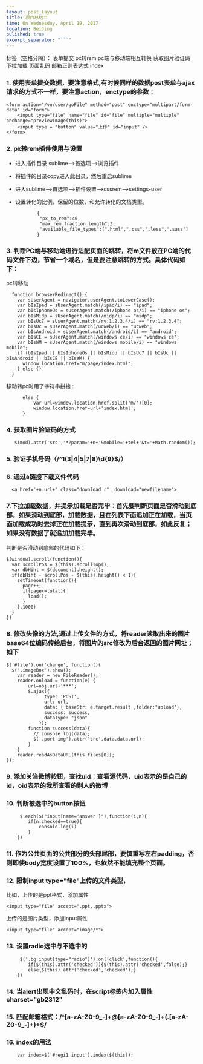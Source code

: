 ```yaml
---
layout: post_layout
title: 项目总结二
time: On Wednesday, April 19, 2017
location: BeiJing
pulished: true
excerpt_separator: "```"
---
```


标签（空格分隔）： 表单提交 px转rem pc端与移动端相互转换 获取图片验证码 下拉加载 页面乱码 邮箱正则表达式 index

### 1. 使用表单提交数据，要注意格式,有时候同样的数据post表单与ajax请求的方式不一样，要注意action，enctype的参数：

```
<form action="/vn/user/goFile" method="post" enctype="multipart/form-data" id="form">
    <input type="file" name="file" id="file" multiple="multiple" onchange="previewImage(this)">
    <input type = "button" value="上传" id="input" />
</form>
```

### 2. px转rem插件使用与设置
  * 进入插件目录 sublime-->首选项-->浏览插件
  * 将插件的目录copy进入此目录，然后重启sublime
  * 进入sublime-->首选项-->插件设置-->cssrem-->settings-user
  * 设置转化的比例，保留的位数，和允许转化的文档类型。

    ```
            {
             "px_to_rem":40,
             "max_rem_fraction_length":3,
             "available_file_types":[".html",".css",".less",".sass"]
            }
    ```

### 3. 判断PC端与移动端进行适配页面的跳转，将m文件放在PC端的代码文件下边，节省一个域名，但是要注意跳转的方式。具体代码如下：
 pc转移动
  ```
    function browserRedirect() {
      var sUserAgent = navigator.userAgent.toLowerCase();
      var bIsIpad = sUserAgent.match(/ipad/i) == "ipad";
      var bIsIphoneOs = sUserAgent.match(/iphone os/i) == "iphone os";
      var bIsMidp = sUserAgent.match(/midp/i) == "midp";
      var bIsUc7 = sUserAgent.match(/rv:1.2.3.4/i) == "rv:1.2.3.4";
      var bIsUc = sUserAgent.match(/ucweb/i) == "ucweb";
      var bIsAndroid = sUserAgent.match(/android/i) == "android";
      var bIsCE = sUserAgent.match(/windows ce/i) == "windows ce";
      var bIsWM = sUserAgent.match(/windows mobile/i) == "windows mobile";
      if (bIsIpad || bIsIphoneOs || bIsMidp || bIsUc7 || bIsUc || bIsAndroid || bIsCE || bIsWM) {
        window.location.href="m/page/index.html";
      } else {}
    }
  ```
移动转pc时用了字符串拼接 :
```
      else {
          var url=window.location.href.split('m/')[0];
          window.location.href=url+'index.html';
      }
```
  
### 4. 获取图片验证码的方式
 ``` 
    $(mod).attr('src','*?param='+n+'&mobile='+tel+'&t='+Math.random()); 

 ```

### 5. 验证手机号码（/^1(3|4|5|7|8)\d{9}$/）

### 6. 通过a链接下载文件代码
```
  <a href='+n.url+' class="download r"  download="newfilename">
```
### 7.下拉加载数据，并提示加载是否完毕：首先要判断页面是否滑动到底部，如果滑动到底部，加载数据，且在列表下面追加正在加载，当页面加载成功时去掉正在加载提示，直到再次滑动到底部，如此反复；如果没有数据了就追加加载完毕。
判断是否滑动到底部的代码如下：
```
$(window).scroll(function(){
  var scrollPos = $(this).scrollTop();
  var dbHiht = $(document).height();
  if(dbHiht - scrollPos - $(this).height() < 1){
    setTimeout(function(){
      page++;
      if(page<=total){
        load();
      }
    },1000)
  }
})
```
### 8. 修改头像的方法,通过上传文件的方式，将reader读取出来的图片base64位编码传给后台，将图片的src修改为后台返回的图片网址；如下
```
$('#file').on('change', function(){
  $('.imageBox').show();
    var reader = new FileReader();
    reader.onload = function(e) {
        url=obj.url+'***';
        $.ajax({
              type: 'POST',
              url: url,
              data: { baseStr: e.target.result ,folder:"upload"},
              success: success,
              dataType: "json"
            });
        function success(data){
          // console.log(data);
          $('.port img').attr('src',data.data.url);
        }
    }
    reader.readAsDataURL(this.files[0]);
});
```
### 9. 添加关注微博按钮，查找uid：查看源代码，uid表示的是自己的id，oid表示的我所查看的别人的微博
### 10. 判断被选中的button按钮
```
     $.each($("input[name='answer']"),function(i,n){
        if(n.checked==true){
            console.log(i)
        }
    })
```
### 11. 作为公共页面的公共部分的头部尾部，要慎重写左右padding，否则即使body宽度设置了100%，也依然不能填充整个页面。
### 12. 限制input type="file"上传的文件类型，
比如，上传的是ppt格式，添加属性
```
<input type="file" accept=".ppt,.pptx">
```
上传的是图片类型，添加input属性
 ```
 <input type="file" accept="image/*">

 ```

### 13. 设置radio选中与不选中的
```
     $('.bg input[type="radio"]').on('click',function(){
        if($(this).attr('checked')){$(this).attr('checked',false);}
        else{$(this).attr('checked','checked');}
    })
```
### 14. 当alert出现中文乱码时，在script标签内加入属性charset="gb2312"
### 15. 匹配邮箱格式：/^[a-zA-Z0-9_-]+@[a-zA-Z0-9_-]+(\.[a-zA-Z0-9_-]+)+$/ 
### 16. index的用法

```
    var index=$('#regi1 input').index($(this));
```
